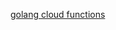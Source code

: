 [golang cloud functions](https://docs.microsoft.com/en-us/azure/azure-functions/functions-custom-handlers)